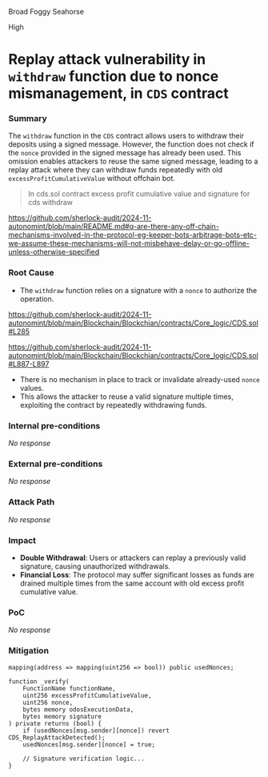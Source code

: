 Broad Foggy Seahorse

High

# Replay attack vulnerability in `withdraw` function due to nonce mismanagement, in `CDS` contract

### Summary

The `withdraw` function in the `CDS` contract allows users to withdraw their deposits using a signed message. However, the function does not check if the `nonce` provided in the signed message has already been used. This omission enables attackers to reuse the same signed message, leading to a replay attack where they can withdraw funds repeatedly with old `excessProfitCumulativeValue` without offchain bot.

>In cds.sol contract
excess profit cumulative value and signature for cds withdraw

https://github.com/sherlock-audit/2024-11-autonomint/blob/main/README.md#q-are-there-any-off-chain-mechanisms-involved-in-the-protocol-eg-keeper-bots-arbitrage-bots-etc-we-assume-these-mechanisms-will-not-misbehave-delay-or-go-offline-unless-otherwise-specified

### Root Cause

- The `withdraw` function relies on a signature with a `nonce` to authorize the operation.  

https://github.com/sherlock-audit/2024-11-autonomint/blob/main/Blockchain/Blockchian/contracts/Core_logic/CDS.sol#L285

https://github.com/sherlock-audit/2024-11-autonomint/blob/main/Blockchain/Blockchian/contracts/Core_logic/CDS.sol#L887-L897

- There is no mechanism in place to track or invalidate already-used `nonce` values.  
- This allows the attacker to reuse a valid signature multiple times, exploiting the contract by repeatedly withdrawing funds.

### Internal pre-conditions

_No response_

### External pre-conditions

_No response_

### Attack Path

_No response_

### Impact

- **Double Withdrawal**: Users or attackers can replay a previously valid signature, causing unauthorized withdrawals.  
- **Financial Loss**: The protocol may suffer significant losses as funds are drained multiple times from the same account with old excess profit cumulative value.

### PoC

_No response_

### Mitigation

   ```solidity
   mapping(address => mapping(uint256 => bool)) public usedNonces;

   function _verify(
       FunctionName functionName,
       uint256 excessProfitCumulativeValue,
       uint256 nonce,
       bytes memory odosExecutionData,
       bytes memory signature
   ) private returns (bool) {
       if (usedNonces[msg.sender][nonce]) revert CDS_ReplayAttackDetected();
       usedNonces[msg.sender][nonce] = true;

       // Signature verification logic...
   }
   ```